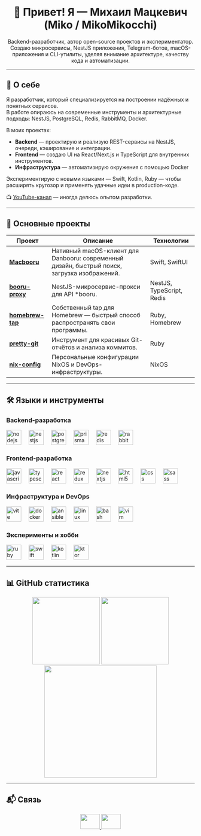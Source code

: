 <h1 align="center">👋 Привет! Я — Михаил Мацкевич (Miko / MikoMikocchi)</h1>

<p align="center">
  Backend-разработчик, автор open-source проектов и экспериментатор.  
  Создаю микросервисы, NestJS приложения, Telegram-ботов, macOS-приложения и CLI-утилиты, уделяя внимание архитектуре, качеству кода и автоматизации.
</p>

---

## 💫 О себе

Я разработчик, который специализируется на построении надёжных и понятных сервисов.  
В работе опираюсь на современные инструменты и архитектурные подходы: NestJS, PostgreSQL, Redis, RabbitMQ, Docker.

В моих проектах:
- **Backend** — проектирую и реализую REST-сервисы на NestJS, очереди, кэширование и интеграции.
- **Frontend** — создаю UI на React/Next.js и TypeScript для внутренних инструментов.
- **Инфраструктура** — автоматизирую окружения с помощью Docker

Экспериментирую с новыми языками — Swift, Kotlin, Ruby — чтобы расширять кругозор и применять удачные идеи в production-коде.

📺 [YouTube-канал](https://www.youtube.com/@mikomikocchi) — иногда делюсь опытом разработки.

---

## 🚀 Основные проекты

| Проект | Описание | Технологии |
|--------|----------|------------|
| [**Macbooru**](https://github.com/MikoMikocchi/Macbooru) | Нативный macOS-клиент для Danbooru: современный дизайн, быстрый поиск, загрузка изображений. | Swift, SwiftUI |
| [**booru-proxy**](https://github.com/MikoMikocchi/booru-proxy) | NestJS-микросервис-прокси для API *booru. | NestJS, TypeScript, Redis |
| [**homebrew-tap**](https://github.com/MikoMikocchi/homebrew-tap) | Собственный tap для Homebrew — быстрый способ распространять свои программы. | Ruby, Homebrew |
| [**pretty-git**](https://github.com/MikoMikocchi/pretty-git) | Инструмент для красивых Git-отчётов и анализа коммитов. | Ruby |
| [**nix-config**](https://github.com/MikoMikocchi/nix-config) | Персональные конфигурации NixOS и DevOps-инфраструктуры. | NixOS |

---

## 🛠️ Языки и инструменты

### Backend-разработка
<div align="left">
  <img src="https://skillicons.dev/icons?i=nodejs" height="40" alt="nodejs logo" />
  <img width="12" />
  <img src="https://skillicons.dev/icons?i=nestjs" height="40" alt="nestjs logo" />
  <img width="12" />
  <img src="https://skillicons.dev/icons?i=postgres" height="40" alt="postgresql logo" />
  <img width="12" />
  <img src="https://skillicons.dev/icons?i=prisma" height="40" alt="prisma logo" />
  <img width="12" />
  <img src="https://skillicons.dev/icons?i=redis" height="40" alt="redis logo" />
  <img width="12" />
  <img src="https://skillicons.dev/icons?i=rabbitmq" height="40" alt="rabbitmq logo" />
</div>

### Frontend-разработка
<div align="left">
  <img src="https://skillicons.dev/icons?i=js" height="40" alt="javascript logo" />
  <img width="12" />
  <img src="https://skillicons.dev/icons?i=ts" height="40" alt="typescript logo" />
  <img width="12" />
  <img src="https://skillicons.dev/icons?i=react" height="40" alt="react logo" />
  <img width="12" />
  <img src="https://skillicons.dev/icons?i=redux" height="40" alt="redux logo" />
  <img width="12" />
  <img src="https://skillicons.dev/icons?i=nextjs" height="40" alt="nextjs logo" />
  <img width="12" />
  <img src="https://skillicons.dev/icons?i=html" height="40" alt="html5 logo" />
  <img width="12" />
  <img src="https://skillicons.dev/icons?i=css" height="40" alt="css logo" />
  <img width="12" />
  <img src="https://skillicons.dev/icons?i=sass" height="40" alt="sass logo" />
</div>

### Инфраструктура и DevOps
<div align="left">
  <img src="https://skillicons.dev/icons?i=vite" height="40" alt="vite logo" />
  <img width="12" />
  <img src="https://skillicons.dev/icons?i=docker" height="40" alt="docker logo" />
  <img width="12" />
  <img src="https://skillicons.dev/icons?i=ansible" height="40" alt="ansible logo" />
  <img width="12" />
  <img src="https://skillicons.dev/icons?i=linux" height="40" alt="linux logo" />
  <img width="12" />
  <img src="https://skillicons.dev/icons?i=bash" height="40" alt="bash logo" />
  <img width="12" />
  <img src="https://skillicons.dev/icons?i=vim" height="40" alt="vim logo" />
</div>

### Эксперименты и хобби
<div align="left">
  <img src="https://skillicons.dev/icons?i=ruby" height="40" alt="ruby logo" />
  <img width="12" />
  <img src="https://skillicons.dev/icons?i=swift" height="40" alt="swift logo" />
  <img width="12" />
  <img src="https://skillicons.dev/icons?i=kotlin" height="40" alt="kotlin logo" />
  <img width="12" />
  <img src="https://skillicons.dev/icons?i=ktor" height="40" alt="ktor logo" />
</div>

---

## 📊 GitHub статистика

<div align="center">
  <img src="https://github-readme-stats.vercel.app/api/top-langs?username=MikoMikocchi&layout=compact&theme=dark" height="180" />
  <img src="https://github-readme-stats.vercel.app/api?username=MikoMikocchi&show_icons=true&count_private=true&theme=dark" height="180" />
  <img src="https://github-readme-activity-graph.vercel.app/graph?username=MikoMikocchi&radius=16&theme=react&area=true" height="300" />
</div>

---

## 📬 Связь

<div align="center">
  <a href="https://t.me/mikomikocchi" target="_blank">
    <img src="https://raw.githubusercontent.com/maurodesouza/profile-readme-generator/master/src/assets/icons/social/telegram/default.svg" width="52" height="40" />
  </a>
  <a href="https://www.youtube.com/@mikomikocchi" target="_blank">
    <img src="https://raw.githubusercontent.com/maurodesouza/profile-readme-generator/master/src/assets/icons/social/youtube/default.svg" width="52" height="40" />
  </a>
</div>
